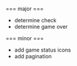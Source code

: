 === major ===
* determine check
* determine game over

=== minor ===
* add game status icons
* add pagination
